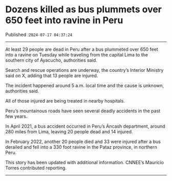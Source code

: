 # Dozens killed as bus plummets over 650 feet into ravine in Peru

Published :`2024-07-17 04:37:24`

---

At least 29 people are dead in Peru after a bus plummeted over 650 feet into a ravine on Tuesday while traveling from the capital Lima to the southern city of Ayacucho, authorities said.

Search and rescue operations are underway, the country’s Interior Ministry said on X, adding that 13 people are injured.

The incident happened around 5 a.m. local time and the cause is unknown, authorities said.

All of those injured are being treated in nearby hospitals.

Peru’s mountainous roads have seen several deadly accidents in the past few years.

In April 2021, a bus accident occurred in Peru’s Áncash department, around 280 miles from Lima, leaving 20 people dead and 14 injured.

In February 2022, another 20 people died and 33 were injured after a bus derailed and fell into a 330 foot ravine in the Pataz province, in northern Peru.

This story has been updated with additional information. CNNEE’s Mauricio Torres contributed reporting.

---

